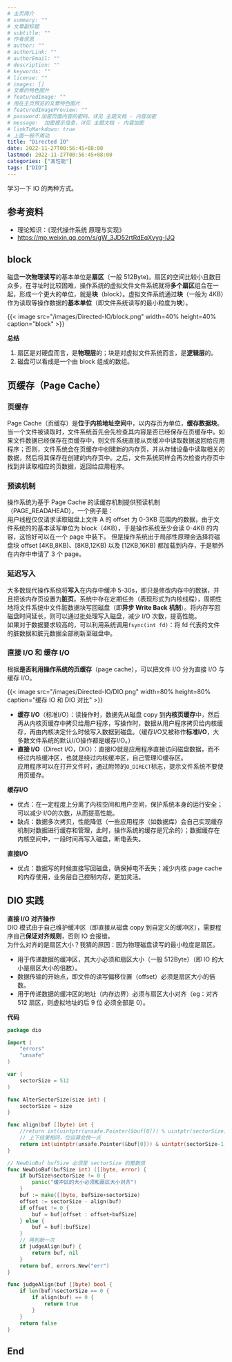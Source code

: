 ```yaml
---
# 主页简介
# summary: ""
# 文章副标题
# subtitle: ""
# 作者信息
# author: ""
# authorLink: ""
# authorEmail: ""
# description: ""
# keywords: ""
# license: ""
# images: []
# 文章的特色图片
# featuredImage: ""
# 用在主页预览的文章特色图片
# featuredImagePreview: ""
# password:加密页面内容的密码，详见 主题文档 - 内容加密
# message:  加密提示信息，详见 主题文档 - 内容加密
# linkToMarkdown: true
# 上面一般不用动
title: "Directed IO"
date: 2022-11-27T00:56:45+08:00
lastmod: 2022-11-27T00:56:45+08:00
categories: ["高性能"]
tags: ["DIO"]
---
```


学习一下 IO 的两种方式。

## 参考资料

* 理论知识：《现代操作系统 原理与实现》    
* <a href="https://mp.weixin.qq.com/s/gW_3JD52rtRdEqXvyg-lJQ" target="_blank">https://mp.weixin.qq.com/s/gW_3JD52rtRdEqXvyg-lJQ</a>

## block    

磁盘**一次物理读写**的基本单位是**扇区**（一般 512Byte)。扇区的空间比较小且数目众多，在寻址时比较困难，操作系统的虚拟文件文件系统就将**多个扇区**组合在一起，形成一个更大的单位，就是**块**（block）。虚拟文件系统通过**块**（一般为 4KB）作为读取等操作数据的**基本单位**（即文件系统读写的最小粒度为**块**）。   

{{< image src="/images/Directed-IO/block.png" width=40% height=40% caption="block" >}}

**总结**  

1. 扇区是对硬盘而言，是**物理层**的；块是对虚拟文件系统而言，是**逻辑层**的。   
2. 磁盘可以看成是一个由 block 组成的数组。

## 页缓存（Page Cache）  

### 页缓存

Page Cache（页缓存）是**位于内核地址空间**中，以内存页为单位，**缓存数据块**。  
当一个文件被读取时，文件系统首先会先检查其内容是否已经保存在页缓存中。如果文件数据已经保存在页缓存中，则文件系统直接从页缓冲中读取数据返回给应用程序；否则，文件系统会在页缓存中创建新的内存页，并从存储设备中读取相关的数据，然后将其保存在创建的内存页中。之后，文件系统同样会再次检查内存页中找到并读取相应的页数据，返回给应用程序。

### 预读机制

操作系统为基于 Page Cache 的读缓存机制提供预读机制（PAGE_READAHEAD），一个例子是：  
用户线程仅仅请求读取磁盘上文件 A 的 offset 为 0-3KB 范围内的数据，由于文件系统的的基本读写单位为 block（4KB），于是操作系统至少会读 0-4KB 的内容，这恰好可以在一个 page 中装下。
但是操作系统出于局部性原理会选择将磁盘块 offset [4KB,8KB)、[8KB,12KB) 以及 [12KB,16KB) 都加载到内存，于是额外在内存中申请了 3 个 page。

### 延迟写入

大多数现代操作系统将**写入**在内存中缓冲 5-30s，即只是修改内存中的数据，并且把该内存页设置为**脏页**。系统中存在定期任务（表现形式为内核线程），周期性地将文件系统中文件脏数据块写回磁盘（即**异步 Write Back 机制**）。将内存写回磁盘时间延长，则可以通过批处理写入磁盘，减少 I/O 次数，提高性能。  
如果对于数据要求较高的，可以利用系统调用`fsync(int fd)`：将 fd 代表的文件的脏数据和脏元数据全部刷新至磁盘中。

### 直接 I/O 和 缓存 I/O

根据**是否利用操作系统的页缓存**（page cache），可以把文件 I/O 分为直接 I/O 与缓存 I/O。  

{{< image src="/images/Directed-IO/DIO.png" width=80% height=80% caption="缓存 IO 和 DIO 对比" >}}


* **缓存 I/O**（标准I/O）：读操作时，数据先从磁盘 copy 到**内核页缓存**中，然后再从内核页缓存中拷贝给用户程序，写操作时，数据从用户程序拷贝给内核缓存，再由内核决定什么时候写入数据到磁盘。（缓存I/O又被称作**标准I/O**，大多数文件系统的默认I/O操作都是缓存I/O。） 
* **直接 I/O**（Direct I/O，DIO）：直接IO就是应用程序直接访问磁盘数据，而不经过内核缓冲区，也就是绕过内核缓冲区，自己管理IO缓存区。  
    应用程序可以在打开文件时，通过附带的`O_DIRECT`标志，提示文件系统不要使用页缓存。

**缓存I/O**  

* 优点：在一定程度上分离了内核空间和用户空间，保护系统本身的运行安全；可以减少 I/O的次数，从而提高性能。
* 缺点：数据多次拷贝，性能降低（一些应用程序（如数据库）会自己实现缓存机制对数据进行缓存和管理，此时，操作系统的缓存是冗余的）；数据缓存在内核空间中，一段时间再写入磁盘，断电丢失。  

**直接I/O**  

* 优点：数据写的时候直接写回磁盘，确保掉电不丢失；减少内核 page cache 的内存使用，业务层自己控制内存，更加灵活。

## DIO 实践

**直接 I/O 对齐操作**    
DIO 模式由于自己维护缓冲区（即直接从磁盘 copy 到自定义的缓冲区），需要程序自己**保证对齐规则**，否则 IO 会报错。   
为什么对齐的是扇区大小？我猜的原因：因为物理磁盘读写的最小粒度是扇区。

* 用于传递数据的缓冲区，其大小必须和扇区大小（一般 512Byte）（即 IO 的大小是扇区大小的倍数）。
* 数据传输的开始点，即文件的读写偏移位置（offset）必须是扇区大小的倍数。
* 用于传递数据的缓冲区的地址（内存边界）必须与扇区大小对齐（eg：对齐 512 扇区，则虚拟地址的后 9 位 必须全部是 0）。

**代码**  
```go
package dio

import (
	"errors"
	"unsafe"
)

var (
	sectorSize = 512
)

func AlterSectorSize(size int) {
	sectorSize = size
}

func align(buf []byte) int {
	//return int(uintptr(unsafe.Pointer(&buf[0])) % uintptr(sectorSize))
	// 上下结果相同，位运算会快一点
	return int(uintptr(unsafe.Pointer(&buf[0])) & uintptr(sectorSize-1))
}

// NewDioBuf bufSize 必须是 sectorSize 的整数倍
func NewDioBuf(bufSize int) ([]byte, error) {
	if bufSize%sectorSize != 0 {
		panic("缓冲区的大小必须和扇区大小对齐")
	}
	buf := make([]byte, bufSize+sectorSize)
	offset := sectorSize - align(buf)
	if offset != 0 {
		buf = buf[offset : offset+bufSize]
	} else {
		buf = buf[:bufSize]
	}
	// 再判断一次
	if judgeAlign(buf) {
		return buf, nil
	}
	return buf, errors.New("err")
}

func judgeAlign(buf []byte) bool {
	if len(buf)%sectorSize == 0 {
		if align(buf) == 0 {
			return true
		}
	}
	return false
}
```

## End
